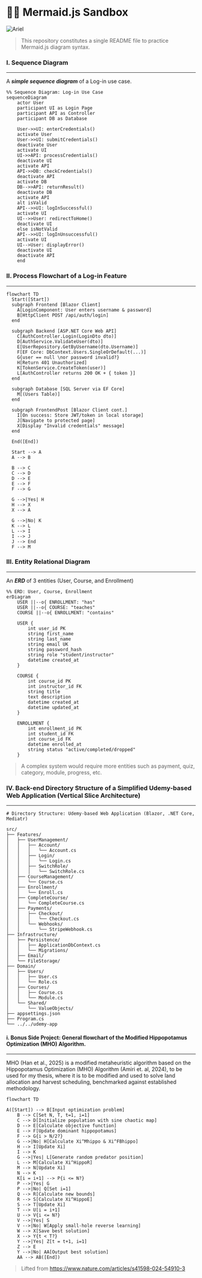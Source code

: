 # 🧜‍♀️ Mermaid.js Sandbox
![Ariel](https://images.genius.com/b246eacb8eb8a9a01a0ed79ed9273040.690x388x41.gif)

> This repository constitutes a single README file to practice Mermaid.js diagram syntax.


### I. Sequence Diagram
---
A ***simple sequence diagram*** of a Log-in use case.
```mermaid
%% Sequence Diagram: Log-in Use Case
sequenceDiagram
    actor User
    participant UI as Login Page
    participant API as Controller
    participant DB as Database
    
    User->>UI: enterCredentials()
    activate User
    User->>UI: submitCredentials()
    deactivate User
    activate UI
    UI->>API: processCredentials()
    deactivate UI
    activate API
    API->>DB: checkCredentials()
    deactivate API
    activate DB
    DB-->>API: returnResult()
    deactivate DB
    activate API
    alt isValid
    API-->>UI: logInSuccessful() 
    activate UI
    UI-->>User: redirectToHome()
    deactivate UI
    else isNotValid
    API-->>UI: logInUnsuccessful()
    activate UI
    UI-->User: displayError()
    deactivate UI
    deactivate API
    end
```

### II. Process Flowchart of a Log-in Feature
---
``` mermaid
flowchart TD
  Start([Start])
  subgraph Frontend [Blazor Client]
    A[LoginComponent: User enters username & password]
    B[HttpClient POST /api/auth/login]
  end

  subgraph Backend [ASP.NET Core Web API]
    C[AuthController.Login(LoginDto dto)]
    D[AuthService.ValidateUser(dto)]
    E[UserRepository.GetByUsername(dto.Username)]
    F[EF Core: DbContext.Users.SingleOrDefault(...)]
    G{user == null \nor password invalid?}
    H[Return 401 Unauthorized]
    K[TokenService.CreateToken(user)]
    L[AuthController returns 200 OK + { token }]
  end

  subgraph Database [SQL Server via EF Core]
    M[(Users Table)]
  end

  subgraph FrontendPost [Blazor Client cont.]
    I[On success: Store JWT/token in local storage]
    J[Navigate to protected page]
    X[Display "Invalid credentials" message]
  end

  End([End])

  Start --> A
  A --> B

  B --> C
  C --> D
  D --> E
  E --> F
  F --> G

  G -->|Yes| H
  H --> X
  X --> A

  G -->|No| K
  K --> L
  L --> I
  I --> J
  J --> End
  F --> M
```

### III. Entity Relational Diagram
---
An ***ERD*** of 3 entities (User, Course, and Enrollment)
```mermaid
%% ERD: User, Course, Enrollment
erDiagram
    USER ||--o{ ENROLLMENT: "has"
    USER ||--o{ COURSE: "teaches"
    COURSE ||--o{ ENROLLMENT: "contains"

    USER {
        int user_id PK
        string first_name
        string last_name
        string email UK
        string password_hash
        string role "student/instructor"
        datetime created_at
    }
    
    COURSE {
        int course_id PK
        int instructor_id FK
        string title
        text description
        datetime created_at
        datetime updated_at
    }
    
    ENROLLMENT {
        int enrollment_id PK
        int student_id FK
        int course_id FK
        datetime enrolled_at
        string status "active/completed/dropped"
    }
```

> A complex system would require more entities such as payment, quiz, category, module, progress, etc.

### IV. Back-end Directory Structure of a Simplified Udemy-based Web Application (Vertical Slice Architecture)
---
```text
# Directory Structure: Udemy-based Web Application (Blazor, .NET Core, Mediatr)

src/
├── Features/                      
│   ├── UserManagement/
│   │   ├── Account/              
│   │   │   └── Account.cs
│   │   ├── Login/
│   │   │   └── Login.cs
│   │   ├── SwitchRole/
│   │   │   └── SwitchRole.cs
│   ├── CourseManagement/
│   │   └── Course.cs
│   ├── Enrollment/
│   │   └── Enroll.cs
│   ├── CompleteCourse/
│   │   └── CompleteCourse.cs
│   ├── Payments/
│   │   ├── Checkout/
│   │   │   └── Checkout.cs
│   │   └── Webhooks/
│   │       └── StripeWebhook.cs
├── Infrastructure/                
│   ├── Persistence/
│   │   ├── ApplicationDbContext.cs
│   │   └── Migrations/
│   ├── Email/
│   └── FileStorage/
├── Domain/                        
│   ├── Users/
│   │   ├── User.cs
│   │   └── Role.cs
│   ├── Courses/
│   │   ├── Course.cs
│   │   └── Module.cs
│   └── Shared/
│       └── ValueObjects/
├── appsettings.json
├── Program.cs
└── ../../udemy-app                 
```



#### i. Bonus Side Project: General flowchart of the Modified Hippopotamus Optimization (MHO) Algorithm.
---
MHO (Han et al., 2025) is a modified metaheuristic algorithm based on the  Hippopotamus Optimization (MHO) Algorithm (Amiri et. al, 2024), to be used for my thesis, where it is to be modified and used to solve land allocation and harvest scheduling, benchmarked against established methodology.

```mermaid
flowchart TD

A([Start]) --> B[Input optimization problem]
    B --> C[Set N, T, t=1, i=1]
    C --> D[Initialize population with sine chaotic map]
    D --> E[Calculate objective function]
    E --> F[Update dominant hippopotamus]
    F --> G{i > N/2?}
    G -->|No| H[Calculate Xi^Mhippo & Xi^FBhippo]
    H --> I[Update Xi]
    I --> K
    G -->|Yes| L[Generate random predator position]
    L --> M[Calculate Xi^HippoR]
    M --> N[Update Xi]
    N --> K
    K[i = i+1] --> P{i <= N?}
    P -->|Yes| G
    P -->|No| Q[Set i=1]
    Q --> R[Calculate new bounds]
    R --> S[Calculate Xi^HippoE]
    S --> T[Update Xi]
    T --> U[i = i+1]
    U --> V{i <= N?}
    V -->|Yes| S
    V -->|No| W[Apply small-hole reverse learning]
    W --> X[Save best solution]
    X --> Y{t < T?}
    Y -->|Yes| Z[t = t+1, i=1]
    Z --> E
    Y -->|No| AA[Output best solution]
    AA --> AB([End])
```
> Lifted from https://www.nature.com/articles/s41598-024-54910-3
